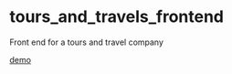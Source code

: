 # tours_and_travels_frontend
Front end for a tours and travel company

[demo](https://tours-travels.netlify.com/)
